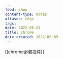 ```yaml
---
feed: show
content-type: notes
aliases: edge
tags: 
date: 2022-06-23
title: chrome
date created: 2022-06-09
---
```


[[chrome必装插件]]
